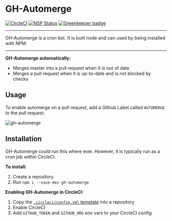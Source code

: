 # GH-Automerge

[![CircleCI](https://circleci.com/gh/jonathanong/gh-automerge/tree/master.svg?style=svg&circle-token=d89466bafa3597afd2af10e1305ecac50a76958f)](https://circleci.com/gh/jonathanong/gh-automerge/tree/master)
[![NSP Status](https://nodesecurity.io/orgs/jonathanong/projects/90f33c5d-5d57-410c-9899-4e1e7b3a254a/badge)](https://nodesecurity.io/orgs/jonathanong/projects/90f33c5d-5d57-410c-9899-4e1e7b3a254a)
[![Greenkeeper badge](https://badges.greenkeeper.io/jonathanong/gh-automerge.svg)](https://greenkeeper.io/)

----

GH-Automerge is a cron bot. It is built node and can used by being installed with NPM. 

----

**GH-Automerge automatically:**

- Merges master into a pull request when it is out of date
- Merges a pull request when it is up-to-date and is not blocked by checks

## Usage

To enable automerge on a pull request, add a Github Label called `AUTOMERGE` to the pull request.

![gh-automerge](https://user-images.githubusercontent.com/1074042/36138017-9db600c4-104c-11e8-862a-4f43bed4a02a.jpg)

## Installation

GH-Automerge could run this where ever. However, it is typically run as a cron job within CircleCI.

**To install:**
1. Create a repository
1. Run `npm i --save-dev gh-automerge`

**Enabling GH-Automerge in CircleCI:**
1. Copy the [`.circleci/config.yml` template](.circleci/template.config.yml) into a repository
1. Enable CircleCI
1. Add `GITHUB_TOKEN` and `GITHUB_ORG` env vars to your CircleCI config
